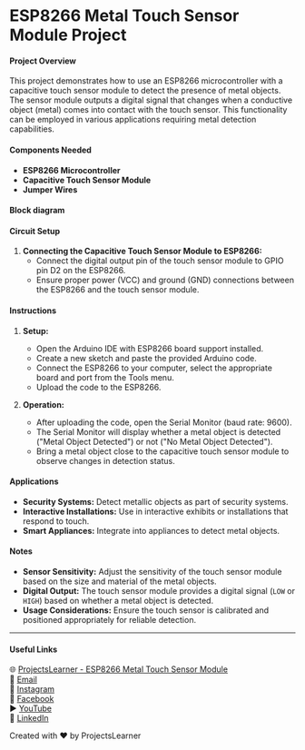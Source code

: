 # ESP8266 Metal Touch Sensor Module Project

#### Project Overview
This project demonstrates how to use an ESP8266 microcontroller with a capacitive touch sensor module to detect the presence of metal objects. The sensor module outputs a digital signal that changes when a conductive object (metal) comes into contact with the touch sensor. This functionality can be employed in various applications requiring metal detection capabilities.

#### Components Needed
- **ESP8266 Microcontroller**
- **Capacitive Touch Sensor Module**
- **Jumper Wires**

#### Block diagram


#### Circuit Setup
1. **Connecting the Capacitive Touch Sensor Module to ESP8266:**
   - Connect the digital output pin of the touch sensor module to GPIO pin D2 on the ESP8266.
   - Ensure proper power (VCC) and ground (GND) connections between the ESP8266 and the touch sensor module.

#### Instructions
1. **Setup:**
   - Open the Arduino IDE with ESP8266 board support installed.
   - Create a new sketch and paste the provided Arduino code.
   - Connect the ESP8266 to your computer, select the appropriate board and port from the Tools menu.
   - Upload the code to the ESP8266.

2. **Operation:**
   - After uploading the code, open the Serial Monitor (baud rate: 9600).
   - The Serial Monitor will display whether a metal object is detected ("Metal Object Detected") or not ("No Metal Object Detected").
   - Bring a metal object close to the capacitive touch sensor module to observe changes in detection status.

#### Applications
- **Security Systems:** Detect metallic objects as part of security systems.
- **Interactive Installations:** Use in interactive exhibits or installations that respond to touch.
- **Smart Appliances:** Integrate into appliances to detect metal objects.

#### Notes
- **Sensor Sensitivity:** Adjust the sensitivity of the touch sensor module based on the size and material of the metal objects.
- **Digital Output:** The touch sensor module provides a digital signal (`LOW` or `HIGH`) based on whether a metal object is detected.
- **Usage Considerations:** Ensure the touch sensor is calibrated and positioned appropriately for reliable detection.

---

#### Useful Links
🌐 [ProjectsLearner - ESP8266 Metal Touch Sensor Module](https://projectslearner.com/learn/esp8266-metal-touch-sensor-module)  
📧 [Email](mailto:projectslearner@gmail.com)  
📸 [Instagram](https://www.instagram.com/projectslearner/)  
📘 [Facebook](https://www.facebook.com/projectslearner)  
▶️ [YouTube](https://www.youtube.com/@ProjectsLearner)  
📘 [LinkedIn](https://www.linkedin.com/in/projectslearner)

Created with ❤️ by ProjectsLearner